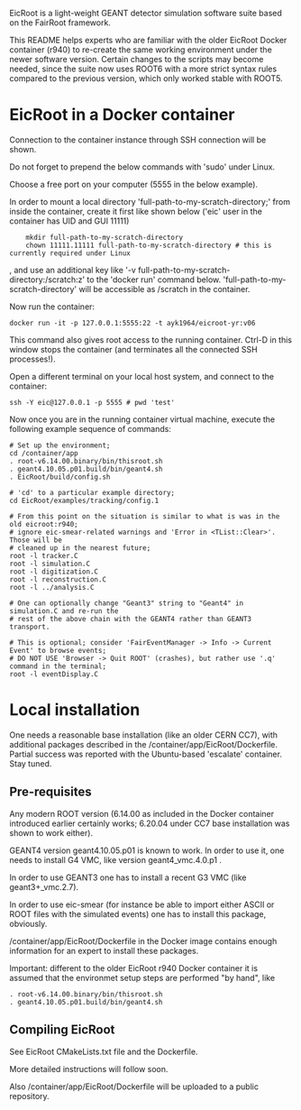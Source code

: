 
  EicRoot is a light-weight GEANT detector simulation software suite based on the FairRoot framework.

  This README helps experts who are familiar with the older EicRoot Docker container (r940)
to re-create the same working environment under the newer software version. Certain changes to 
the scripts may become needed, since the suite now uses ROOT6 with a more strict syntax
rules compared to the previous version, which only worked stable with ROOT5.


EicRoot in a Docker container
=============================

  Connection to the container instance through SSH connection will be shown.

  Do not forget to prepend the below commands with 'sudo' under Linux.

  Choose a free port on your computer (5555 in the below example).

  In order to mount a local directory 'full-path-to-my-scratch-directory;' from inside the 
container, create it first like shown below ('eic' user in the container has UID and GUI 11111)

```
    mkdir full-path-to-my-scratch-directory 
    chown 11111.11111 full-path-to-my-scratch-directory # this is currently required under Linux
```

, and use an additional key like '-v full-path-to-my-scratch-directory:/scratch:z' to the 
'docker run' command below. 'full-path-to-my-scratch-directory' will be accessible as /scratch 
in the container.

  Now run the container:

```
docker run -it -p 127.0.0.1:5555:22 -t ayk1964/eicroot-yr:v06
```

  This command also gives root access to the running container. Ctrl-D in this window 
stops the container (and terminates all the connected SSH processes!).

  Open a different terminal on your local host system, and connect to the container:

```
ssh -Y eic@127.0.0.1 -p 5555 # pwd 'test'

```

  Now once you are in the running container virtual machine, execute the following 
example sequence of commands:

```
# Set up the environment;
cd /container/app
. root-v6.14.00.binary/bin/thisroot.sh
. geant4.10.05.p01.build/bin/geant4.sh
. EicRoot/build/config.sh

# 'cd' to a particular example directory;
cd EicRoot/examples/tracking/config.1

# From this point on the situation is similar to what is was in the old eicroot:r940;
# ignore eic-smear-related warnings and 'Error in <TList::Clear>'. Those will be 
# cleaned up in the nearest future;
root -l tracker.C
root -l simulation.C
root -l digitization.C
root -l reconstruction.C
root -l ../analysis.C

# One can optionally change "Geant3" string to "Geant4" in simulation.C and re-run the 
# rest of the above chain with the GEANT4 rather than GEANT3 transport.

# This is optional; consider 'FairEventManager -> Info -> Current Event' to browse events;
# DO NOT USE 'Browser -> Quit ROOT' (crashes), but rather use '.q' command in the terminal;
root -l eventDisplay.C
```

Local installation
==================

  One needs a reasonable base installation (like an older CERN CC7), with additional 
packages described in the /container/app/EicRoot/Dockerfile. Partial success was reported with the Ubuntu-based 
'escalate' container. Stay tuned.


Pre-requisites
--------------

Any modern ROOT version (6.14.00 as included in the Docker container introduced 
earlier certainly works; 6.20.04 under CC7 base installation was shown to work either).

GEANT4 version geant4.10.05.p01 is known to work. In order to use it, one needs to 
install G4 VMC, like version geant4_vmc.4.0.p1 .

In order to use GEANT3 one has to install a recent G3 VMC (like geant3+_vmc.2.7).

In order to use eic-smear (for instance be able to import either ASCII or ROOT files with 
the simulated events) one has to install this package, obviously.

/container/app/EicRoot/Dockerfile in the Docker image contains enough information for an 
expert to install these packages. 

Important: different to the older EicRoot r940 Docker container it is assumed that the 
environmet setup steps are performed "by hand", like
 
```
. root-v6.14.00.binary/bin/thisroot.sh
. geant4.10.05.p01.build/bin/geant4.sh
```

Compiling EicRoot
-----------------

See EicRoot CMakeLists.txt file and the Dockerfile. 

More detailed instructions will follow soon.

Also /container/app/EicRoot/Dockerfile will be uploaded to a public repository. 